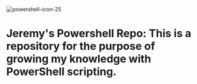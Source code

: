 ![powershell-icon-25](https://github.com/user-attachments/assets/7cef3c8e-6255-4345-91f3-f8e9f5fff2f3)

# Jeremy's Powershell Repo: This is a repository for the purpose of growing my knowledge with PowerShell scripting.

